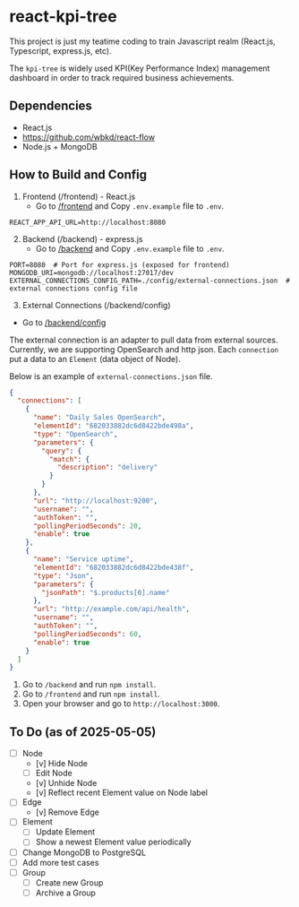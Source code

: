# react-kpi-tree

This project is just my teatime coding to train Javascript realm (React.js, Typescript, express.js, etc).

The `kpi-tree` is widely used KPI(Key Performance Index) management dashboard in order to track required business achievements.

## Dependencies
- React.js
- https://github.com/wbkd/react-flow
- Node.js + MongoDB

## How to Build and Config
1. Frontend (/frontend) - React.js
   - Go to [/frontend](/frontend) and Copy `.env.example` file to `.env`.
```dotenv
REACT_APP_API_URL=http://localhost:8080
```

2. Backend (/backend) - express.js
   - Go to [/backend](/backend) and Copy `.env.example` file to `.env`.
```dotenv
PORT=8080  # Port for express.js (exposed for frontend)
MONGODB_URI=mongodb://localhost:27017/dev
EXTERNAL_CONNECTIONS_CONFIG_PATH=./config/external-connections.json  # external connections config file
```

3. External Connections (/backend/config)

  - Go to [/backend/config](/backend/config)

The external connection is an adapter to pull data from external sources. Currently, we are supporting OpenSearch and http json.
Each `connection` put a data to an `Element` (data object of Node).

Below is an example of `external-connections.json` file.

```json
{
  "connections": [
    {
      "name": "Daily Sales OpenSearch",
      "elementId": "682033882dc6d8422bde498a",
      "type": "OpenSearch",
      "parameters": {
        "query": {
          "match": {
            "description": "delivery"
          }
        }
      },
      "url": "http://localhost:9200",
      "username": "",
      "authToken": "",
      "pollingPeriodSeconds": 20,
      "enable": true
    },
    {
      "name": "Service uptime",
      "elementId": "682033882dc6d8422bde438f",
      "type": "Json",
      "parameters": {
        "jsonPath": "$.products[0].name"
      },
      "url": "http://example.com/api/health",
      "username": "",
      "authToken": "",
      "pollingPeriodSeconds": 60,
      "enable": true
    }
  ]
}
```

1. Go to `/backend` and run `npm install`.
2. Go to `/frontend` and run `npm install`.
3. Open your browser and go to `http://localhost:3000`.

## To Do (as of 2025-05-05)
- [ ] Node
  - [v] Hide Node
  - [ ] Edit Node
  - [v] Unhide Node
  - [v] Reflect recent Element value on Node label
- [ ] Edge
  - [v] Remove Edge
- [ ] Element
  - [ ] Update Element
  - [ ] Show a newest Element value periodically
- [ ] Change MongoDB to PostgreSQL
- [ ] Add more test cases
- [ ] Group
  - [ ] Create new Group
  - [ ] Archive a Group
